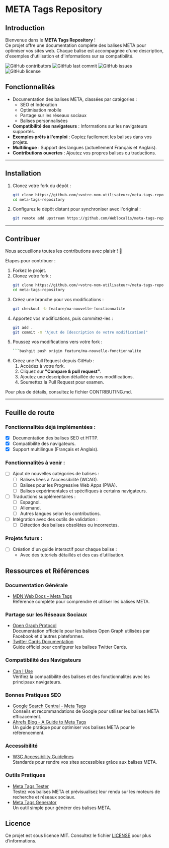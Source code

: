 # META Tags Repository
## Introduction
Bienvenue dans le **META Tags Repository** !  
Ce projet offre une documentation complète des balises META pour optimiser vos sites web. Chaque balise est accompagnée d'une description, d'exemples d'utilisation et d'informations sur sa compatibilité.

![GitHub contributors](https://img.shields.io/github/contributors/Weblocalis/meta-tags-repository)
![GitHub last commit](https://img.shields.io/github/last-commit/Weblocalis/meta-tags-repository)
![GitHub issues](https://img.shields.io/github/issues/Weblocalis/meta-tags-repository)
![GitHub license](https://img.shields.io/github/license/Weblocalis/meta-tags-repository)


## Fonctionnalités

- Documentation des balises META, classées par catégories :
  - SEO et Indexation
  - Optimisation mobile
  - Partage sur les réseaux sociaux
  - Balises personnalisées
- **Compatibilité des navigateurs** : Informations sur les navigateurs supportés.
- **Exemples prêts à l'emploi** : Copiez facilement les balises dans vos projets.
- **Multilingue** : Support des langues (actuellement Français et Anglais).
- **Contributions ouvertes** : Ajoutez vos propres balises ou traductions.

---

## Installation
1. Clonez votre fork du dépôt :
   ```bash
   git clone https://github.com/<votre-nom-utilisateur>/meta-tags-repository.git
   cd meta-tags-repository
2. Configurez le dépôt distant pour synchroniser avec l'original :
   ```bash
   git remote add upstream https://github.com/Weblocalis/meta-tags-repository.git

---

## Contribuer
Nous accueillons toutes les contributions avec plaisir ! 🚀

Étapes pour contribuer :
1. Forkez le projet.
2. Clonez votre fork :
   ```bash
   git clone https://github.com/<votre-nom-utilisateur>/meta-tags-repository.git
   cd meta-tags-repository
3. Créez une branche pour vos modifications :
   ```bash
   git checkout -b feature/ma-nouvelle-fonctionnalite
4. Apportez vos modifications, puis commitez-les :
   ```bash
   git add .
   git commit -m "Ajout de [description de votre modification]"
5. Poussez vos modifications vers votre fork :
   ```bash
   ```bashgit push origin feature/ma-nouvelle-fonctionnalite
6. Créez une Pull Request depuis GitHub :
   1. Accédez à votre fork.
   2. Cliquez sur **"Compare & pull request"**.
   3. Ajoutez une description détaillée de vos modifications.
   4. Soumettez la Pull Request pour examen.

Pour plus de détails, consultez le fichier CONTRIBUTING.md.

---

## Feuille de route
### **Fonctionnalités déjà implémentées :**
- [x] Documentation des balises SEO et HTTP.
- [x] Compatibilité des navigateurs.
- [x] Support multilingue (Français et Anglais).

### **Fonctionnalités à venir :**
- [ ] Ajout de nouvelles catégories de balises :
  - [ ] Balises liées à l'accessibilité (WCAG).
  - [ ] Balises pour les Progressive Web Apps (PWA).
  - [ ] Balises expérimentales et spécifiques à certains navigateurs.
- [ ] Traductions supplémentaires :
  - [ ] Espagnol.
  - [ ] Allemand.
  - [ ] Autres langues selon les contributions.
- [ ] Intégration avec des outils de validation :
  - [ ] Détection des balises obsolètes ou incorrectes.

### **Projets futurs :**
- [ ] Création d'un guide interactif pour chaque balise :
  - Avec des tutoriels détaillés et des cas d’utilisation.

## Ressources et Références

### **Documentation Générale**
- [MDN Web Docs - Meta Tags](https://developer.mozilla.org/en-US/docs/Web/HTML/Element/meta)  
  Référence complète pour comprendre et utiliser les balises META.

### **Partage sur les Réseaux Sociaux**
- [Open Graph Protocol](https://ogp.me/)  
  Documentation officielle pour les balises Open Graph utilisées par Facebook et d'autres plateformes.
- [Twitter Cards Documentation](https://developer.twitter.com/en/docs/twitter-for-websites/cards/overview/abouts-cards)  
  Guide officiel pour configurer les balises Twitter Cards.

### **Compatibilité des Navigateurs**
- [Can I Use](https://caniuse.com/)  
  Vérifiez la compatibilité des balises et des fonctionnalités avec les principaux navigateurs.

### **Bonnes Pratiques SEO**
- [Google Search Central - Meta Tags](https://developers.google.com/search/docs/advanced/crawling/special-tags)  
  Conseils et recommandations de Google pour utiliser les balises META efficacement.
- [Ahrefs Blog - A Guide to Meta Tags](https://ahrefs.com/blog/meta-tags/)  
  Un guide pratique pour optimiser vos balises META pour le référencement.

### **Accessibilité**
- [W3C Accessibility Guidelines](https://www.w3.org/WAI/standards-guidelines/)  
  Standards pour rendre vos sites accessibles grâce aux balises META.

### **Outils Pratiques**
- [Meta Tags Tester](https://metatags.io/)  
  Testez vos balises META et prévisualisez leur rendu sur les moteurs de recherche et réseaux sociaux.
- [Meta Tags Generator](https://www.metatags.org/)  
  Un outil simple pour générer des balises META.

## Licence
Ce projet est sous licence MIT. Consultez le fichier [LICENSE](LICENSE) pour plus d’informations.